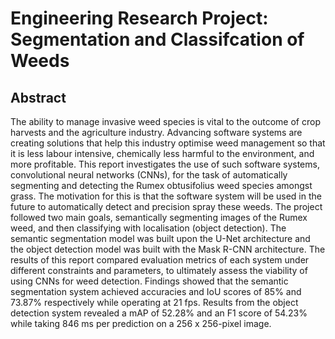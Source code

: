 # Engineering Research Project: Segmentation and Classifcation of Weeds
 
## Abstract

The ability to manage invasive weed species is vital to the outcome of crop harvests and the agriculture industry. Advancing software systems are creating solutions that help this industry optimise weed management so that it is less labour intensive, chemically less harmful to the environment, and more profitable. This report investigates the use of such software systems, convolutional neural networks (CNNs), for the task of automatically segmenting and detecting the Rumex obtusifolius weed species amongst grass. The motivation for this is that the software system will be used in the future to automatically detect and precision spray these weeds. The project followed two main goals, semantically segmenting images of the Rumex weed, and then classifying with localisation (object detection). The semantic segmentation model was built upon the U-Net architecture and the object detection model was built with the Mask R-CNN architecture. The results of this report compared evaluation metrics of each system under different constraints and parameters, to ultimately assess the viability of using CNNs for weed detection. Findings showed that the semantic segmentation system achieved accuracies and IoU scores of 85% and 73.87% respectively while operating at 21 fps. Results from the object detection system revealed a mAP of 52.28% and an F1 score of 54.23% while taking 846 ms per prediction on a 256 x 256-pixel image.
